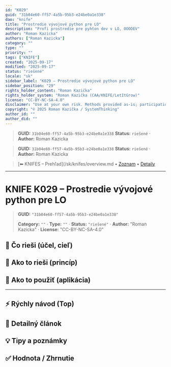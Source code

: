 ```yaml
---
id: "K029"
guid: "31b04e60-ff57-4a5b-95b3-e24be0a1e338"
dao: "knife"
title: "Prostredie vývojové python pre LO"
description: "Profi prostredie pre pyhton dev v LO, OOODEV"
author: "Roman Kazicka"
authors: ["Roman Kazicka"]
category: ""
type: ""
priority: ""
tags: ["KNIFE"]
created: "2025-09-17"
modified: "2025-09-17"
status: "riešené"
locale: "sk"
sidebar_label: "K029 – Prostredie vývojové python pre LO"
sidebar_position: "29"
rights_holder_content: "Roman Kazička"
rights_holder_system: "Roman Kazička (CAA/KNIFE/LetItGrow)"
license: "CC-BY-NC-SA-4.0"
disclaimer: "Use at your own risk. Methods provided as-is; participation is voluntary and context-aware."
copyright: "© 2025 Roman Kazička / SystemThinking"
author_id: ""
author_did: ""
---
```

<!-- fm-visible: start -->
> **GUID:** `31b04e60-ff57-4a5b-95b3-e24be0a1e338`
> **Status:** `riešené` · **Author:** Roman Kazicka
<!-- fm-visible: end -->
<!-- body:start -->

<!-- fm-visible: start -->
> **GUID:** `31b04e60-ff57-4a5b-95b3-e24be0a1e338`
> **Status:** `riešené` · **Author:** Roman Kazicka
<!-- fm-visible: end -->
<!-- body:start -->

<!-- nav:knifes -->
> [⬅ KNIFES – Prehľad](/sk/knifes/overview.md • [Zoznam](../KNIFE_Overview_List.md) • [Detaily](../KNIFE_Overview_Details.md)
---
# KNIFE K029 – Prostredie vývojové python pre LO
<!-- fm-visible: start -->

> **GUID:** `"31b04e60-ff57-4a5b-95b3-e24be0a1e338"`
>   
> **Category:** `""` · **Type:** `""` · **Status:** `"riešené"` · **Author:** "Roman Kazicka" · **License:** "CC-BY-NC-SA-4.0"
<!-- fm-visible: end -->


## 🎯 Čo rieši (účel, cieľ)

## 🧩 Ako to rieši (princíp)

## 🧪 Ako to použiť (aplikácia)

---

## ⚡ Rýchly návod (Top)

## 📜 Detailný článok

## 💡 Tipy a poznámky

## ✅ Hodnota / Zhrnutie
